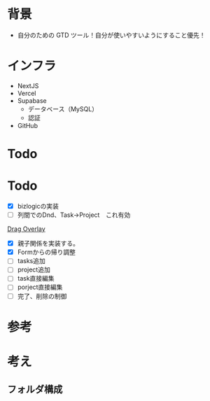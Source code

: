 # 背景

- 自分のための GTD ツール！自分が使いやすいようにすること優先！

# インフラ

- NextJS
- Vercel
- Supabase
  - データベース（MySQL）
  - 認証
- GitHub

# Todo
# Todo

- [x]  bizlogicの実装
- [ ]  列間でのDnd、Task→Project　これ有効

[Drag Overlay](https://docs.dndkit.com/api-documentation/draggable/drag-overlay)

- [x]  親子関係を実装する。
- [x]  Formからの帰り調整
- [ ]  tasks追加
- [ ]  project追加
- [ ]  task直接編集
- [ ]  porject直接編集
- [ ]  完了、削除の制御

# 参考

# 考え

## フォルダ構成
